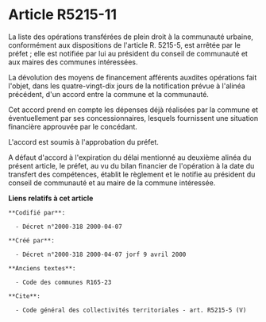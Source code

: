 # Article R5215-11

La liste des opérations transférées de plein droit à la communauté urbaine, conformément aux dispositions de l'article R.
5215-5, est arrêtée par le préfet ; elle est notifiée par lui au président du conseil de communauté et aux maires des
communes intéressées.

La dévolution des moyens de financement afférents auxdites opérations fait l'objet, dans les quatre-vingt-dix jours de la
notification prévue à l'alinéa précédent, d'un accord entre la commune et la communauté.

Cet accord prend en compte les dépenses déjà réalisées par la commune et éventuellement par ses concessionnaires, lesquels
fournissent une situation financière approuvée par le concédant.

L'accord est soumis à l'approbation du préfet.

A défaut d'accord à l'expiration du délai mentionné au deuxième alinéa du présent article, le préfet, au vu du bilan
financier de l'opération à la date du transfert des compétences, établit le règlement et le notifie au président du conseil
de communauté et au maire de la commune intéressée.

**Liens relatifs à cet article**

	**Codifié par**:

	  - Décret n°2000-318 2000-04-07

	**Créé par**:

	  - Décret n°2000-318 2000-04-07 jorf 9 avril 2000

	**Anciens textes**:

	  - Code des communes R165-23

	**Cite**:

	  - Code général des collectivités territoriales - art. R5215-5 (V)
